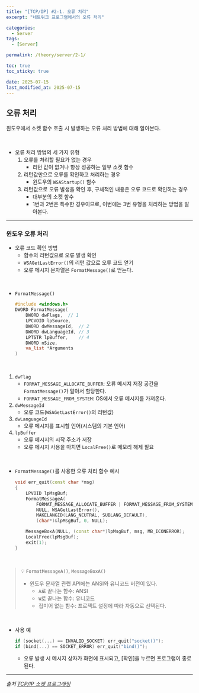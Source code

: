```yaml
---
title: "[TCP/IP] #2-1. 오류 처리"
excerpt: "네트워크 프로그램에서의 오류 처리"

categories:
  - Server
tags:
  - [Server]

permalink: /theory/server/2-1/

toc: true
toc_sticky: true

date: 2025-07-15
last_modified_at: 2025-07-15
---
```


## 오류 처리

윈도우에서 소켓 함수 호출 시 발생하는 오류 처리 방법에 대해 알아본다.

&nbsp;

- 오류 처리 방법의 세 가지 유형
    1. 오류를 처리할 필요가 없는 경우
        - 리턴 값이 없거나 항상 성공하는 일부 소켓 함수
    2. 리턴값만으로 오류를 확인하고 처리하는 경우
        - 윈도우의 `WSAStartup()` 함수
    3. 리턴값으로 오류 발생을 확인 후, 구체적인 내용은 오류 코드로 확인하는 경우
        - 대부분의 소켓 함수
        - 1번과 2번은 특수한 경우이므로, 이번에는 3번 유형을 처리하는 방법을 알아본다.

---

### 윈도우 오류 처리

- 오류 코드 확인 방법
    - 함수의 리턴값으로 오류 발생 확인
    - `WSAGetLastError()`의 리턴 값으로 오류 코드 얻기
    - 오류 메시지 문자열은 `FormatMessage()`로 얻는다.

&nbsp;

- `FormatMessage()`
    ```cpp
    #include <windows.h>
    DWORD FormatMessage(
        DWORD dwFlags,  // 1
        LPCVOID lpSource,
        DWORD dwMessageId,  // 2
        DWORD dwLanguageId, // 3
        LPTSTR lpBuffer,    // 4
        DWORD nSize,
        va_list *Arguments
    )
    ```

&nbsp;

1. `dwFlag`
    - `FORMAT_MESSAGE_ALLOCATE_BUFFER`: 오류 메시지 저장 공간을 `FormatMessage()`가 알아서 할당한다.
    - `FORMAT_MESSAGE_FROM_SYSTEM`: OS에서 오류 메시지를 가져온다.
2. `dwMessageId`
    - 오류 코드(`WSAGetLastError()`의 리턴값)
3. `dwLanguageId`
    - 오류 메시지를 표시할 언어(시스템의 기본 언어)
4. `lpBuffer`
    - 오류 메시지의 시작 주소가 저장
    - 오류 메시지 사용을 마치면 `LocalFree()`로 메모리 해제 필요

&nbsp;

- `FormatMessage()`를 사용한 오류 처리 함수 예시
    ```cpp
    void err_quit(const char *msg)
    {
        LPVOID lpMsgBuf;
        FormatMessageA(
            FORMAT_MESSAGE_ALLOCATE_BUFFER | FORMAT_MESSAGE_FROM_SYSTEM,
            NULL, WSAGetLastError(),
            MAKELANGID(LANG_NEUTRAL, SUBLANG_DEFAULT),
            (char*)&lpMsgBuf, 0, NULL);

        MessageBoxA(NULL, (const char*)lpMsgBuf, msg, MB_ICONERROR);
        LocalFree(lpMsgBuf);
        exit(1);
    }
    ```

&nbsp;

> 💡 `FormatMessageA()`, `MessageBoxA()`
>
> - 윈도우 문자열 관련 API에는 ANSI와 유니코드 버전이 있다.
>   - `A`로 끝나는 함수: ANSI 
>   - `W`로 끝나는 함수: 유니코드
>   - 접미어 없는 함수: 프로젝트 설정에 따라 자동으로 선택된다.

&nbsp;

- 사용 예
    ```cpp
    if (socket(...) == INVALID_SOCKET) err_quit("socket()");
    if (bind(...) == SOCKET_ERROR) err_quit("bind()");
    ```
    - 오류 발생 시 메시지 상자가 화면에 표시되고, [확인]을 누르면 프로그램이 종료된다.

--- 

*출처*
*[TCP/IP 소켓 프로그래밍](https://search.shopping.naver.com/book/catalog/33162396667?cat_id=50010766&frm=PBOKPRO&query=tcpip+%EC%86%8C%EC%BC%93+%ED%94%84%EB%A1%9C%EA%B7%B8%EB%9E%98%EB%B0%8D&NaPm=ct%3Dmcu2vq8o%7Cci%3D46a3a47011533e76f80c1a2987e39750d2a51920%7Ctr%3Dboknx%7Csn%3D95694%7Chk%3D0ad8d61295c785b69f496e796c951cba129e06d6)*